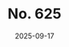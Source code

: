 ---
layout: project
title: "No. 625"
date: 2025-09-17
assets_dir: /assets/projects/no_625
cover: "/assets/projects/no_625/cover.jpg"
credits: 
  - label: Director/Producer
    name: Tia Jiang
  - label: Crew member
    name: SF film school
  - label: Talent
    name: Hans Probst, Madrid Amora-Mora
synopsis: "A young man drifts through the aftermath of a love that left him behind. Time refuses to behave — dates, conversations, even a doctor’s warning feel like signs pointing somewhere else. The story bends in loops: fragments of memory, surreal encounters, and absurd reminders of endings that arrive too soon. <br><br> It’s not a straight line, not meant to be. It’s an experiment in watching someone lose the clock inside his own head."

assets:
  - type: image
    src: "/assets/projects/no_625/cover.jpg"
    alt: "Cover"
  - type: video
    src: "/assets/projects/no_625/1_faststart.mp4"
    alt: "1"
---